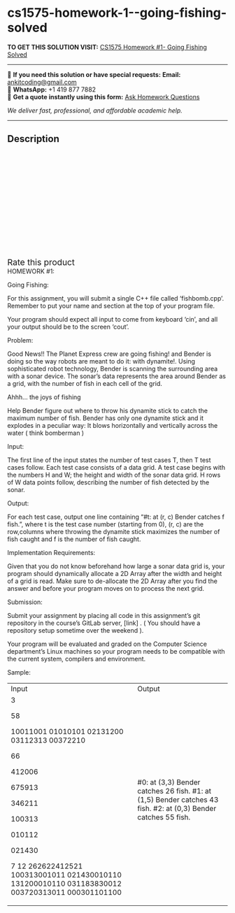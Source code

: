 # cs1575-homework-1--going-fishing-solved
**TO GET THIS SOLUTION VISIT:** [CS1575 Homework #1- Going Fishing Solved](https://www.ankitcodinghub.com/product/cs1575-homework-1-going-fishing-solved/)


---

📩 **If you need this solution or have special requests:** **Email:** ankitcoding@gmail.com  
📱 **WhatsApp:** +1 419 877 7882  
📄 **Get a quote instantly using this form:** [Ask Homework Questions](https://www.ankitcodinghub.com/services/ask-homework-questions/)

*We deliver fast, professional, and affordable academic help.*

---

<h2>Description</h2>



<div class="kk-star-ratings kksr-auto kksr-align-center kksr-valign-top" data-payload="{&quot;align&quot;:&quot;center&quot;,&quot;id&quot;:&quot;101237&quot;,&quot;slug&quot;:&quot;default&quot;,&quot;valign&quot;:&quot;top&quot;,&quot;ignore&quot;:&quot;&quot;,&quot;reference&quot;:&quot;auto&quot;,&quot;class&quot;:&quot;&quot;,&quot;count&quot;:&quot;0&quot;,&quot;legendonly&quot;:&quot;&quot;,&quot;readonly&quot;:&quot;&quot;,&quot;score&quot;:&quot;0&quot;,&quot;starsonly&quot;:&quot;&quot;,&quot;best&quot;:&quot;5&quot;,&quot;gap&quot;:&quot;4&quot;,&quot;greet&quot;:&quot;Rate this product&quot;,&quot;legend&quot;:&quot;0\/5 - (0 votes)&quot;,&quot;size&quot;:&quot;24&quot;,&quot;title&quot;:&quot;CS1575 Homework #1- Going Fishing Solved&quot;,&quot;width&quot;:&quot;0&quot;,&quot;_legend&quot;:&quot;{score}\/{best} - ({count} {votes})&quot;,&quot;font_factor&quot;:&quot;1.25&quot;}">

<div class="kksr-stars">

<div class="kksr-stars-inactive">
            <div class="kksr-star" data-star="1" style="padding-right: 4px">


<div class="kksr-icon" style="width: 24px; height: 24px;"></div>
        </div>
            <div class="kksr-star" data-star="2" style="padding-right: 4px">


<div class="kksr-icon" style="width: 24px; height: 24px;"></div>
        </div>
            <div class="kksr-star" data-star="3" style="padding-right: 4px">


<div class="kksr-icon" style="width: 24px; height: 24px;"></div>
        </div>
            <div class="kksr-star" data-star="4" style="padding-right: 4px">


<div class="kksr-icon" style="width: 24px; height: 24px;"></div>
        </div>
            <div class="kksr-star" data-star="5" style="padding-right: 4px">


<div class="kksr-icon" style="width: 24px; height: 24px;"></div>
        </div>
    </div>

<div class="kksr-stars-active" style="width: 0px;">
            <div class="kksr-star" style="padding-right: 4px">


<div class="kksr-icon" style="width: 24px; height: 24px;"></div>
        </div>
            <div class="kksr-star" style="padding-right: 4px">


<div class="kksr-icon" style="width: 24px; height: 24px;"></div>
        </div>
            <div class="kksr-star" style="padding-right: 4px">


<div class="kksr-icon" style="width: 24px; height: 24px;"></div>
        </div>
            <div class="kksr-star" style="padding-right: 4px">


<div class="kksr-icon" style="width: 24px; height: 24px;"></div>
        </div>
            <div class="kksr-star" style="padding-right: 4px">


<div class="kksr-icon" style="width: 24px; height: 24px;"></div>
        </div>
    </div>
</div>


<div class="kksr-legend" style="font-size: 19.2px;">
            <span class="kksr-muted">Rate this product</span>
    </div>
    </div>
<div class="page" title="Page 1">
<div class="section">
<div class="layoutArea">
<div class="column">
HOMEWORK #1:

Going Fishing:

For this assignment, you will submit a single C++ file called ‘fishbomb.cpp’. Remember to put your name and section at the top of your program file.

Your program should expect all input to come from keyboard ‘cin’, and all your output should be to the screen ‘cout’.

Problem:

Good News!! The Planet Express crew are going fishing! and Bender is doing so the way robots are meant to do it: with dynamite!. Using sophisticated robot technology, Bender is scanning the surrounding area with a sonar device. The sonar’s data represents the area around Bender as a grid, with the number of fish in each cell of the grid.

Ahhh… the joys of fishing

Help Bender figure out where to throw his dynamite stick to catch the maximum number of fish. Bender has only one dynamite stick and it explodes in a peculiar way: It blows horizontally and vertically across the water ( think bomberman )

Input:

</div>
</div>
</div>
</div>
<div class="page" title="Page 2">
<div class="section">
<div class="layoutArea">
<div class="column">
The first line of the input states the number of test cases T, then T test cases follow. Each test case consists of a data grid. A test case begins with the numbers H and W; the height and width of the sonar data grid. H rows of W data points follow, describing the number of fish detected by the sonar.

Output:

For each test case, output one line containing “#t: at (r, c) Bender catches f fish.”, where t is the test case number (starting from 0), (r, c) are the row,columns where throwing the dynamite stick maximizes the number of fish caught and f is the number of fish caught.

Implementation Requirements:

Given that you do not know beforehand how large a sonar data grid is, your program should dynamically allocate a 2D Array after the width and height of a grid is read. Make sure to de-allocate the 2D Array after you find the answer and before your program moves on to process the next grid.

Submission:

Submit your assignment by placing all code in this assignment’s git repository in the course’s GitLab server, [link] . ( You should have a repository setup sometime over the weekend ).

Your program will be evaluated and graded on the Computer Science department’s Linux machines so your program needs to be compatible with the current system, compilers and environment.

</div>
</div>
</div>
</div>
<div class="page" title="Page 3">
<div class="section">
<div class="layoutArea">
<div class="column">
Sample:

</div>
</div>
<table>
<tbody>
<tr>
<td>
<div class="layoutArea">
<div class="column">
Input

</div>
</div>
</td>
<td>
<div class="layoutArea">
<div class="column">
Output

</div>
</div>
</td>
</tr>
<tr>
<td>
<div class="layoutArea">
<div class="column">
3

58

10011001 01010101 02131200 03112313 00372210

66

412006

675913

346211

100313

010112

021430

7 12 262622412521 100313001011 021430010110 131200010110 031183830012 003720313011 000301101100

</div>
</div>
</td>
<td>
<div class="layoutArea">
<div class="column">
#0: at (3,3) Bender catches 26 fish. #1: at (1,5) Bender catches 43 fish. #2: at (0,3) Bender catches 55 fish.

</div>
</div>
</td>
</tr>
</tbody>
</table>
</div>
</div>
